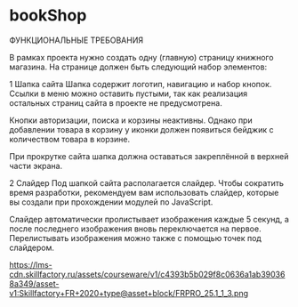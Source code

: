 # bookShop

ФУНКЦИОНАЛЬНЫЕ ТРЕБОВАНИЯ

В рамках проекта нужно создать одну (главную) страницу книжного магазина. На странице должен быть следующий набор элементов:

1
Шапка сайта
Шапка содержит логотип, навигацию и набор кнопок. Ссылки в меню можно оставить пустыми, так как реализация остальных страниц сайта в проекте не предусмотрена.

Кнопки авторизации, поиска и корзины неактивны. Однако при добавлении товара в корзину у иконки должен появиться бейджик с количеством товара в корзине.

При прокрутке сайта шапка должна оставаться закреплённой в верхней части экрана.

2
Слайдер
Под шапкой сайта располагается слайдер. Чтобы сократить время разработки, рекомендуем вам использовать слайдер, которые вы создали при прохождении модулей по JavaScript.

Слайдер автоматически пролистывает изображения каждые 5 секунд, а после последнего изображения вновь переключается на первое. Перелистывать изображения можно также с помощью точек под слайдером.

https://lms-cdn.skillfactory.ru/assets/courseware/v1/c4393b5b029f8c0636a1ab390368a349/asset-v1:Skillfactory+FR+2020+type@asset+block/FRPRO_25.1_1_3.png
